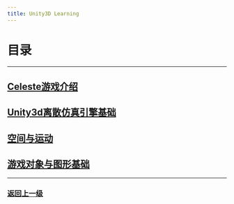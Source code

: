 ```yaml
---
title: Unity3D Learning
---
```

# 目录

---

## [Celeste游戏介绍](Unity3dLearning/1-Celeste)

## [Unity3d离散仿真引擎基础](Unity3dLearning/2-discrete-simulation-basic)

## [空间与运动](Unity3dLearning/3-space-and-motion)

## [游戏对象与图形基础](Unity3dLearning/4-gameobject-and-graphics)
---

### [返回上一级](index)